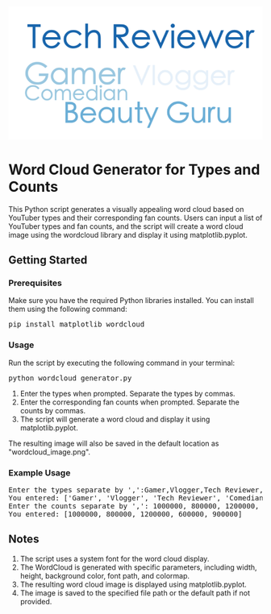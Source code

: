 ![wordcloud_image.png](wordcloud_image.png)

# Word Cloud Generator for Types and Counts

This Python script generates a visually appealing word cloud based on YouTuber types and their corresponding fan counts. Users can input a list of YouTuber types and fan counts, and the script will create a word cloud image using the wordcloud library and display it using matplotlib.pyplot.

## Getting Started

### Prerequisites
Make sure you have the required Python libraries installed. You can install them using the following command:

<pre>
pip install matplotlib wordcloud
</pre>

### Usage
Run the script by executing the following command in your terminal:

<pre>
python wordcloud_generator.py
</pre>

1. Enter the types when prompted. Separate the types by commas.
2. Enter the corresponding fan counts when prompted. Separate the counts by commas.
3. The script will generate a word cloud and display it using matplotlib.pyplot. 

The resulting image will also be saved in the default location as "wordcloud_image.png".

### Example Usage
<pre>
Enter the types separate by ',':Gamer,Vlogger,Tech Reviewer,Comedian,Beauty Guru
You entered: ['Gamer', 'Vlogger', 'Tech Reviewer', 'Comedian', 'Beauty Guru']
Enter the counts separate by ',': 1000000, 800000, 1200000, 600000, 900000
You entered: [1000000, 800000, 1200000, 600000, 900000]
</pre>

## Notes
1. The script uses a system font for the word cloud display.
2. The WordCloud is generated with specific parameters, including width, height, background color, font path, and colormap.
3. The resulting word cloud image is displayed using matplotlib.pyplot.
4. The image is saved to the specified file path or the default path if not provided.